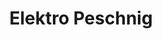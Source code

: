---
title: "Elektro Peschnig"
url: /klagenfurt-am-woerthersee/elektro-peschnig/
shop: Elektronik
---
